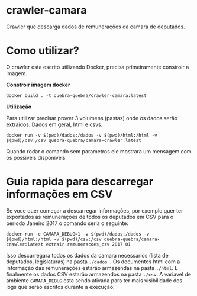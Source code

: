 # crawler-camara

Crawler que descarga dados de remunerações da camara de deputados.

# Como utilizar?

O crawler esta escrito utilizando Docker, precisa primeiramente constroir a imagem.

**Constroir imagem docker**

`docker build . -t quebra-quebra/crawler-camara:latest`

**Utilização**

Para utilizar precisar prover 3 volumens (pastas) onde os dados serão extraidos. Dados em geral, html e csvs.

`docker run -v $(pwd)/dados:/dados -v $(pwd)/html:/html -v $(pwd)/csv:/csv quebra-quebra/camara-crawler:latest`

Quando rodar o comando sem parametros ele mostrara um mensagem com os possiveis disponiveis

# Guia rapida para descarregar informações em CSV

Se voce quer começar a descarregar informações, por exemplo quer ter exportados as remunerações de todos os 
deputados em CSV para o periodo Janeiro 2017 o comando seria o seguinte:

`docker run -e CAMARA_DEBUG=1 -v $(pwd)/dados:/dados -v $(pwd)/html:/html -v $(pwd)/csv:/csv quebra-quebra/camara-crawler:latest extrair remuneracoes_csv 2017 01`

Isso descarregara todos os dados da camara necessarios (lista de deputados, legislaturas) na pasta  `./dados `. 
Os documentos html com a informação das remunerações estarão armazendas na pasta `./html`. E finalmente os dados CSV estarão
armazendos na pasta `./csv`. A variavel de ambiente `CAMARA_DEBUG` esta sendo ativada para ter mais visibilidade dos logs que serão escritos durante a execução.
